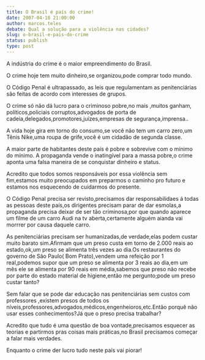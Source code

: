 ```yaml
---
title: O Brasil é país do crime!
date: 2007-04-18 21:00:00
author: marcos.teles
debate: Qual a solução para a violência nas cidades?
slug: o-brasil-e-pais-do-crime
status: publish 
type: post
---
```


  

A indústria do crime é o maior empreendimento do Brasil.  

O crime hoje tem muito dinheiro,se organizou,pode comprar todo mundo.  

O Código Penal é ultrapassado, as leis que regulamentam as penitenciárias são feitas de acordo com interesses de grupos.  

O crime só não dá lucro para o criminoso pobre,no mais ,muitos ganham, políticos,policiais corruptos,advogados de porta de cadeia,delegados,promotores,juízes,empresas de segurança,imprensa..  

A vida hoje gira em torno do consumo,se você não tem um carro zero,um Tênis Nike,uma roupa de grife,você é um cidadão de segunda classe.  

A maior parte de habitantes deste país é pobre e sobrevive com o mínimo do mínimo. A propaganda vende o inatingível para a massa pobre,o crime aponta uma falsa maneira de se conquistar dinheiro e status.  

Acredito que todos somos responsáveis por essa violência sem fim,estamos muito preocupados em preparmos o caminho pro futuro e estamos nos esquecendo de cuidarmos do presente.  

O Código Penal precisa ser revisto,precisamos dar responsabilidaes á todas as pessoas deste país,os dirigentes precisam parar de dar esmolas,a propaganda precisa deixar de ser tão criminosa,por que quando aparece um filme de um carro Audi na tv aberta,certamente alguém aianda vai morrrer por causa daquele carro.  

As penitenciárias precisam ser humanizadas,de verdade,elas podem custar muito barato sim.Afirmam que um preso custa em torno de 2.000 reais ao estado,ok,um preso se alimenta três vezes ao dia.Os restaurantes do governo de São Paulo( Bom Prato),vendem uma refeição por 1 real,podemos supor que um preso se alimenta por 3 reais ao dia,em um mês ele se alimenta por 90 reais em média,sabemos que preso não recebe por parte do estado material de higiene,então me pergunto;pode um preso custar tanto?  

Sem falar que se pode dar educação nas penitenciárias sem custos com professores ,existem presos de todos os níveis,professores,advogados,médicos,engenheioros,etc.Então porquê não usar esses conhecimentos?Já que o preso precisa trabalhar?  

Acredito que tudo é uma questão de boa vontade,precisamos esquecer as teorias e partirmos pras coisas mais práticas,no Brasil precisamos começar a falar mais verdades.  

Enquanto o crime der lucro tudo neste país vai piorar!
